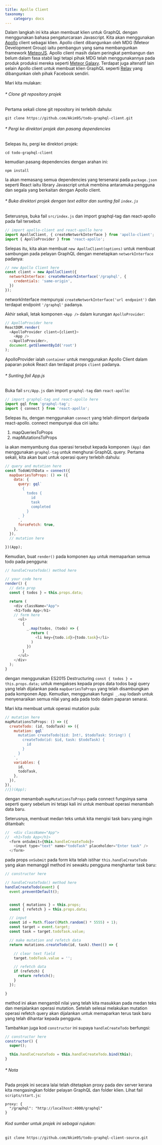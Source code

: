 ```yaml
---
title: Apollo Client
taxonomy:
    category: docs
---
```


Dalam langkah ini kita akan membuat klien untuk GraphQL dengan menggunakan bahasa pengaturcaraan Javascript. Kita akan menggunakan [Apollo](http://www.apollostack.com) client sebagai klien. Apollo client dibangunkan oleh MDG (Meteor Development Group) iaitu pembangun yang sama membangunkan framework [MeteorJS](https://www.meteor.com). Apollo client masih dalam peringkat pembangun dan belum dalam fasa stabil lagi tetapi pihak MDG telah menggunakannya pada produk produksi mereka seperti [Meteor Galaxy](https://www.meteor.com/hosting). Terdapat juga altenatif lain selain Apollo client untuk membuat klien GraphQL seperti [Relay](https://facebook.github.io/relay/) yang dibangunkan oleh pihak Facebook sendiri.

Mari kita mulakan:

###### * Clone git repository projek
Pertama sekali clone git repository ini terlebih dahulu:
```
git clone https://github.com/Akim95/todo-graphql-client.git
```

###### * Pergi ke direktori projek dan pasang dependencies
Selepas itu, pergi ke direktori projek:
```
cd todo-graphql-client
```

kemudian pasang dependencies dengan arahan ini:
```
npm install
```
Ia akan memasang semua dependencies yang tersenarai pada ```package.json``` seperti React iaitu library Javascript untuk membina antaramuka pengguna dan segala yang berkaitan dengan Apollo client.

###### * Buka direktori projek dengan text editor dan sunting fail ```index.js```
Seterusnya, buka fail ```src/index.js``` dan import graphql-tag dan react-apollo pada fail tersebut:
```javascript
// import apollo-client and react-apollo here
import ApolloClient, { createNetworkInterface } from 'apollo-client';
import { ApolloProvider } from 'react-apollo';
```

Selepas itu, kita akan membuat ```new ApolloClient(options)``` untuk membuat sambungan pada pelayan GraphQL dengan menetapkan ```networkInterface``` padanya:
```javascript
// new Apollo Client here
const client = new ApolloClient({
  networkInterface: createNetworkInterface('/graphql', {
    credentials: 'same-origin',
  })
});
```
networkInterface mempunyai ```createNetworkInterface('url endpoint')``` dan terdapat endpoint ```'/graphql'``` padanya.

Akhir sekali, letak komponen ```<App />``` dalam kurungan ```ApolloProvider```:

```javascript
// ApolloProvider here
ReactDOM.render(
  <ApolloProvider client={client}>
    <App />
  </ApolloProvider>,
  document.getElementById('root')
);
```
ApolloProvider ialah ```container``` untuk menggunakan Apollo Client dalam paparan pokok React dan terdapat props ```client``` padanya.

###### * Sunting fail App.js
Buka fail ```src/App.js``` dan import ```graphql-tag``` dan ```react-apollo```:

```javascript
// import graphql-tag and react-apollo here
import gql from 'graphql-tag';
import { connect } from 'react-apollo';
```

Selepas itu, dengan menggunakan ```connect``` yang telah diimport daripada react-apollo. connect mempunyai dua ciri iaitu:
1. mapQueriesToProps
2. mapMutationsToProps

ia akan memyambung dua operasi tersebut kepada komponen ```(App)``` dan menggunakan ```graphql-tag``` untuk menghurai GraphQL query. Pertama sekali, kita akan buat untuk operasi query terlebih dahulu:

```javascript
// query and mutation here
const TodoWithData = connect({
  mapQueriesToProps: () => ({
    data: {
      query: gql`
        {
          todos {
            id
            task
            completed
          }
        }
      `,
      forceFetch: true,
    },
  }),
  // mutation here

})(App);

```

Kemudian, buat ```render()``` pada komponen ```App``` untuk memaparkan semua todo pada pengguna:
```javascript
// handleCreateTodo() method here

// your code here
render() {
  // data prop
  const { todos } = this.props.data;

  return (
    <div className="App">
    <h1>Todo App</h1>
    // form here
      <ul>
        {
          _.map(todos, (todo) => {
            return (
              <li key={todo.id}>{todo.task}</li>
            )
          })
        }
      </ul>
    </div>
  );
}
```
dengan menggunakan ES2015 Destructuring ```const { todos } = this.props.data;``` untuk mengakses kepada props data todos bagi query yang telah dijalankan pada ```mapQueriesToProps``` yang telah disambungkan pada komponen App. Kemudian, menggunakan fungsi``` _.map``` lodash untuk menyenaraikan semua nilai yang ada pada todo dalam paparan senarai.

Mari kita membuat untuk operasi mutation pula:
```javascript
// mutation here
mapMutationsToProps: () => ({
  createTodo: (id, todoTask) => ({
    mutation: gql`
      mutation createTodo($id: Int!, $todoTask: String!) {
        createTodo(id: $id, task: $todoTask) {
          id
        }
      }
    `,
    variables: {
      id,
      todoTask,
    },
  }),
}),
//})(App);
```
dengan menambah ```mapMutationsToProps``` pada connect fungsinya sama seperti query sebelum ini tetapi kali ini untuk membuat operasi menambah data baru.


Seterusnya, membuat medan teks untuk kita mengisi task baru yang ingin ditambah:

```javascript
//  <div className="App">
//  <h1>Todo App</h1>
  <form onSubmit={this.handleCreateTodo}>
    <input type="text" name="todoTask" placeholder="Enter task" />
  </form>
```
pada props ```onSubmit``` pada form kita telah istihar ```this.handleCreateTodo``` yang akan memanggil method ini sewaktu pengguna menghantar task baru:

```javascript
// constructor here

// handleCreateTodo() method here
handleCreateTodo(event) {
  event.preventDefault();


  const { mutations } = this.props;
  const { refetch } = this.props.data;

  // input
  const id = Math.floor((Math.random() * 5555) + 1);
  const target = event.target;
  const task = target.todoTask.value;

  // make mutation and refetch data
  return mutations.createTodo(id, task).then(() => {

    // clear text field
    target.todoTask.value = '';

    // refetch data
    if (refetch) {
      return refetch();
    }
  });

}
```
method ini akan mengambil nilai yang telah kita masukkan pada medan teks dan menjalankan operasi mutation.  Setelah selesai melakukan mutation operasi refetch query akan dijalankan untuk memaparkan terus task baru yang telah dihantar kepada pengguna.

Tambahkan juga kod ```constructor``` ini supaya ```handleCreateTodo``` berfungsi:
```javascript
// constructor here
constructor() {
  super();

  this.handleCreateTodo = this.handleCreateTodo.bind(this);
}
```

###### * Nota
Pada projek ini secara lalai telah ditetapkan proxy pada dev server kerana kita mengasingkan folder pelayan GraphQL dan folder klien.
Lihat fail ```scripts/start.js```:
```
proxy: {
  "/graphql": "http://localhost:4000/graphql"
}
```


###### Kod sumber untuk projek ini sebagai rujukan:
```
git clone https://github.com/Akim95/todo-graphql-client-source.git

```
